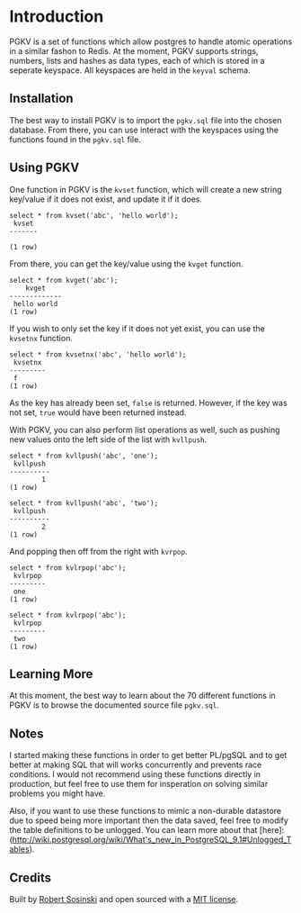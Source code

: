 Introduction
============

PGKV is a set of functions which allow postgres to handle atomic operations in a similar fashon to Redis.  At the moment, PGKV supports strings, numbers, lists and hashes as data types, each of which is stored in a seperate keyspace.  All keyspaces are held in the `keyval` schema.

Installation
------------

The best way to install PGKV is to import the `pgkv.sql` file into the chosen database.  From there, you can use interact with the keyspaces using the functions found in the `pgkv.sql` file.

Using PGKV
----------

One function in PGKV is the `kvset` function, which will create a new string key/value if it does not exist, and update it if it does.

    select * from kvset('abc', 'hello world');
     kvset
    -------

    (1 row)

From there, you can get the key/value using the `kvget` function.

    select * from kvget('abc');
        kvget
    -------------
     hello world
    (1 row)


If you wish to only set the key if it does not yet exist, you can use the `kvsetnx` function.

    select * from kvsetnx('abc', 'hello world');
     kvsetnx
    ---------
     f
    (1 row)

As the key has already been set, `false` is returned. However, if the key was not set, `true` would have been returned instead.

With PGKV, you can also perform list operations as well, such as pushing new values onto the left side of the list with `kvllpush`.

    select * from kvllpush('abc', 'one');
     kvllpush
    ----------
            1
    (1 row)

    select * from kvllpush('abc', 'two');
     kvllpush
    ----------
            2
    (1 row)

And popping then off from the right with `kvrpop`.

    select * from kvlrpop('abc');
     kvlrpop
    ---------
     one
    (1 row)

    select * from kvlrpop('abc');
     kvlrpop
    ---------
     two
    (1 row)

Learning More
-------------

At this moment, the best way to learn about the 70 different functions in PGKV is to browse the documented source file `pgkv.sql`.

Notes
-----

I started making these functions in order to get better PL/pgSQL and to get better at making SQL that will works concurrently and prevents race conditions.  I would not recommend using these functions directly in production, but feel free to use them for insperation on solving similar problems you might have.

Also, if you want to use these functions to mimic a non-durable datastore due to speed being more important then the data saved, feel free to modify the table definitions to be unlogged.  You can learn more about that [here]:(http://wiki.postgresql.org/wiki/What's_new_in_PostgreSQL_9.1#Unlogged_Tables).

Credits
-------

Built by [Robert Sosinski](http://www.robertsosinski.com) and open sourced with a [MIT license](http://github.com/robertsosinski/couch-client/blob/master/LICENSE).